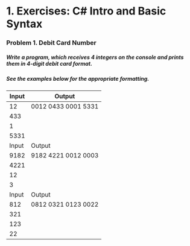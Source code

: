 
 # 1. Exercises: C# Intro and Basic Syntax

 ### Problem 1. Debit Card Number

 ##### Write a program, which receives 4 integers on the console and prints them in 4-digit debit card format.
 ##### See the examples below for the appropriate formatting.

| Input          |        Output       |
|----------------|---------------------|
| 12             | 0012 0433 0001 5331 |
| 433            |                     |
| 1              |                     |
| 5331           |                     |
| Input          |             Output  |
| 9182           | 9182 4221 0012 0003 |
| 4221           |                     |
| 12             |                     |
| 3              |                     |
| Input          |             Output  |
| 812            | 0812 0321 0123 0022 |
| 321            |                     |
| 123            |                     |
| 22             |                     |
